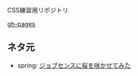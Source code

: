 CSS練習用リポジトリ

[gh-pages](https://highwide.github.io/seasonal-css-suburi/)

## ネタ元
* spring: [ジョブセンスに桜を咲かせてみた](http://made.livesense.co.jp/entry/2016/04/05/161633)
